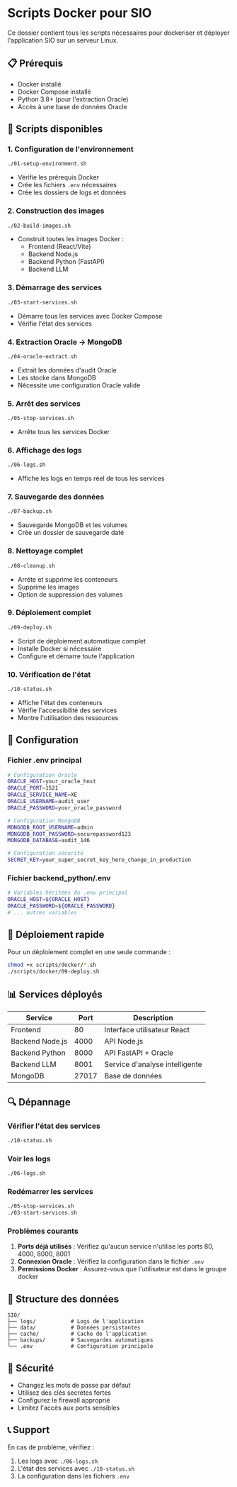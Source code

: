 # Scripts Docker pour SIO

Ce dossier contient tous les scripts nécessaires pour dockeriser et déployer l'application SIO sur un serveur Linux.

## 📋 Prérequis

- Docker installé
- Docker Compose installé
- Python 3.8+ (pour l'extraction Oracle)
- Accès à une base de données Oracle

## 🚀 Scripts disponibles

### 1. Configuration de l'environnement
```bash
./01-setup-environment.sh
```
- Vérifie les prérequis Docker
- Crée les fichiers `.env` nécessaires
- Crée les dossiers de logs et données

### 2. Construction des images
```bash
./02-build-images.sh
```
- Construit toutes les images Docker :
  - Frontend (React/Vite)
  - Backend Node.js
  - Backend Python (FastAPI)
  - Backend LLM

### 3. Démarrage des services
```bash
./03-start-services.sh
```
- Démarre tous les services avec Docker Compose
- Vérifie l'état des services

### 4. Extraction Oracle → MongoDB
```bash
./04-oracle-extract.sh
```
- Extrait les données d'audit Oracle
- Les stocke dans MongoDB
- Nécessite une configuration Oracle valide

### 5. Arrêt des services
```bash
./05-stop-services.sh
```
- Arrête tous les services Docker

### 6. Affichage des logs
```bash
./06-logs.sh
```
- Affiche les logs en temps réel de tous les services

### 7. Sauvegarde des données
```bash
./07-backup.sh
```
- Sauvegarde MongoDB et les volumes
- Crée un dossier de sauvegarde daté

### 8. Nettoyage complet
```bash
./08-cleanup.sh
```
- Arrête et supprime les conteneurs
- Supprime les images
- Option de suppression des volumes

### 9. Déploiement complet
```bash
./09-deploy.sh
```
- Script de déploiement automatique complet
- Installe Docker si nécessaire
- Configure et démarre toute l'application

### 10. Vérification de l'état
```bash
./10-status.sh
```
- Affiche l'état des conteneurs
- Vérifie l'accessibilité des services
- Montre l'utilisation des ressources

## 🔧 Configuration

### Fichier .env principal
```bash
# Configuration Oracle
ORACLE_HOST=your_oracle_host
ORACLE_PORT=1521
ORACLE_SERVICE_NAME=XE
ORACLE_USERNAME=audit_user
ORACLE_PASSWORD=your_oracle_password

# Configuration MongoDB
MONGODB_ROOT_USERNAME=admin
MONGODB_ROOT_PASSWORD=securepassword123
MONGODB_DATABASE=audit_146

# Configuration sécurité
SECRET_KEY=your_super_secret_key_here_change_in_production
```

### Fichier backend_python/.env
```bash
# Variables héritées du .env principal
ORACLE_HOST=${ORACLE_HOST}
ORACLE_PASSWORD=${ORACLE_PASSWORD}
# ... autres variables
```

## 🚀 Déploiement rapide

Pour un déploiement complet en une seule commande :

```bash
chmod +x scripts/docker/*.sh
./scripts/docker/09-deploy.sh
```

## 📊 Services déployés

| Service | Port | Description |
|---------|------|-------------|
| Frontend | 80 | Interface utilisateur React |
| Backend Node.js | 4000 | API Node.js |
| Backend Python | 8000 | API FastAPI + Oracle |
| Backend LLM | 8001 | Service d'analyse intelligente |
| MongoDB | 27017 | Base de données |

## 🔍 Dépannage

### Vérifier l'état des services
```bash
./10-status.sh
```

### Voir les logs
```bash
./06-logs.sh
```

### Redémarrer les services
```bash
./05-stop-services.sh
./03-start-services.sh
```

### Problèmes courants

1. **Ports déjà utilisés** : Vérifiez qu'aucun service n'utilise les ports 80, 4000, 8000, 8001
2. **Connexion Oracle** : Vérifiez la configuration dans le fichier `.env`
3. **Permissions Docker** : Assurez-vous que l'utilisateur est dans le groupe docker

## 📁 Structure des données

```
SIO/
├── logs/           # Logs de l'application
├── data/           # Données persistantes
├── cache/          # Cache de l'application
├── backups/        # Sauvegardes automatiques
└── .env            # Configuration principale
```

## 🔐 Sécurité

- Changez les mots de passe par défaut
- Utilisez des clés secrètes fortes
- Configurez le firewall approprié
- Limitez l'accès aux ports sensibles

## 📞 Support

En cas de problème, vérifiez :
1. Les logs avec `./06-logs.sh`
2. L'état des services avec `./10-status.sh`
3. La configuration dans les fichiers `.env`
